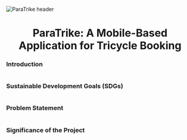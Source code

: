 ![ParaTrike header](https://user-images.githubusercontent.com/74886614/178195412-e899f875-0769-435e-a422-65c66396cced.png)
<h1 align="center"> ParaTrike: A Mobile-Based Application for Tricycle Booking </h1>

<h3> Introduction </h3> <i class="fa-solid fa-1"></i>

<h1 align="center"> 

<h3> Sustainable Development Goals (SDGs) </h3> <i class="fa-solid fa-1"></i>

<h1 align="center"> 

<h3> Problem Statement </h3> <i class="fa-solid fa-1"></i>

<h1 align="center"> 

<h3> Significance of the Project </h3> <i class="fa-solid fa-1"></i>

<h1 align="center"> 
